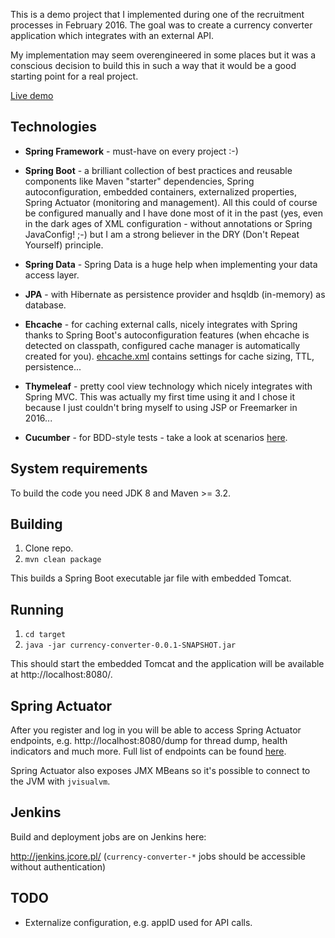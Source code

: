 This is a demo project that I implemented during one of the recruitment processes in February 2016. The goal was to create a currency converter application which integrates with an external API.

My implementation may seem overengineered in some places but it was a conscious decision to build this in such a way that it would be a good starting point for a real project.

[Live demo](http://cc.jcore.pl/)

## Technologies

* __Spring Framework__ - must-have on every project :-)

* __Spring Boot__ - a brilliant collection of best practices and reusable components like Maven "starter" dependencies, Spring autoconfiguration, embedded containers, externalized properties, Spring Actuator (monitoring and management). All this could of course be configured manually and I have done most of it in the past (yes, even in the dark ages of XML configuration - without annotations or Spring JavaConfig! ;-) but I am a strong believer in the DRY (Don't Repeat Yourself) principle.

* __Spring Data__ - Spring Data is a huge help when implementing your data access layer.

* __JPA__ - with Hibernate as persistence provider and hsqldb (in-memory) as database.

* __Ehcache__ - for caching external calls, nicely integrates with Spring thanks to Spring Boot's autoconfiguration features (when ehcache is detected on classpath, configured cache manager is automatically created for you). [ehcache.xml](/src/main/resources/ehcache.xml) contains settings for cache sizing, TTL, persistence...

* __Thymeleaf__ - pretty cool view technology which nicely integrates with Spring MVC. This was actually my first time using it and I chose it because I just couldn't bring myself to using JSP or Freemarker in 2016...

* __Cucumber__ - for BDD-style tests - take a look at scenarios [here](/src/test/resources/com/example/ppawel/test/cucumber).

## System requirements

To build the code you need JDK 8 and Maven >= 3.2.

## Building

1. Clone repo.
2. `mvn clean package`

This builds a Spring Boot executable jar file with embedded Tomcat.

## Running

1. `cd target`
2. `java -jar currency-converter-0.0.1-SNAPSHOT.jar`

This should start the embedded Tomcat and the application will be available at http://localhost:8080/.

## Spring Actuator

After you register and log in you will be able to access Spring Actuator endpoints, e.g. http://localhost:8080/dump for thread dump, health indicators and much more. Full list of endpoints can be found [here](https://docs.spring.io/spring-boot/docs/current/reference/html/production-ready-endpoints.html).

Spring Actuator also exposes JMX MBeans so it's possible to connect to the JVM with `jvisualvm`.

## Jenkins

Build and deployment jobs are on Jenkins here:

http://jenkins.jcore.pl/ (`currency-converter-*` jobs should be accessible without authentication)

## TODO

* Externalize configuration, e.g. appID used for API calls.
